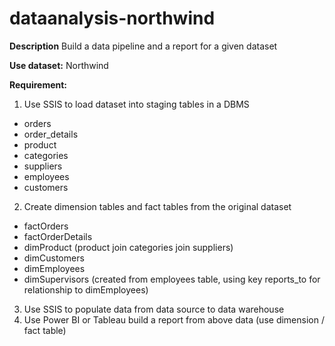 # dataanalysis-northwind
**Description** Build a data pipeline and a report for a given dataset

**Use dataset:** Northwind

**Requirement:**

1. Use SSIS to load dataset into staging tables in a DBMS
- orders
- order_details
- product
- categories
- suppliers
- employees
- customers
2. Create dimension tables and fact tables from the original dataset
- factOrders
- factOrderDetails
- dimProduct (product join categories join suppliers)
- dimCustomers
- dimEmployees
- dimSupervisors (created from employees table, using key reports_to for relationship to dimEmployees)
3. Use SSIS to populate data from data source to data warehouse
4. Use Power BI or Tableau build a report from above data (use dimension / fact table)
